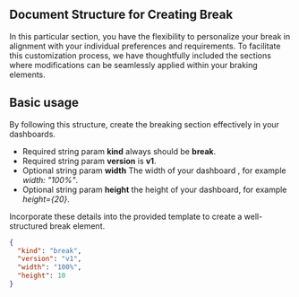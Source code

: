 ## Document Structure for Creating Break
In this particular section, you have the flexibility to personalize your break in alignment with your individual preferences and requirements. To facilitate this customization process, we have thoughtfully included the sections where modifications can be seamlessly applied within your braking elements.
## Basic usage
By following this structure, create the breaking section effectively in your dashboards.
- Required string param **kind** always should be **break**.
- Required string param **version** is **v1**.
- Optional string param **width** The width of your dashboard , for example _width: "100%"_.
- Optional string param **height** the height of your dashboard, for example _height={20}_.


Incorporate these details into the provided template to create a well-structured break element.

```json
{
  "kind": "break",
  "version": "v1",
  "width": "100%",
  "height": 10
}

```







